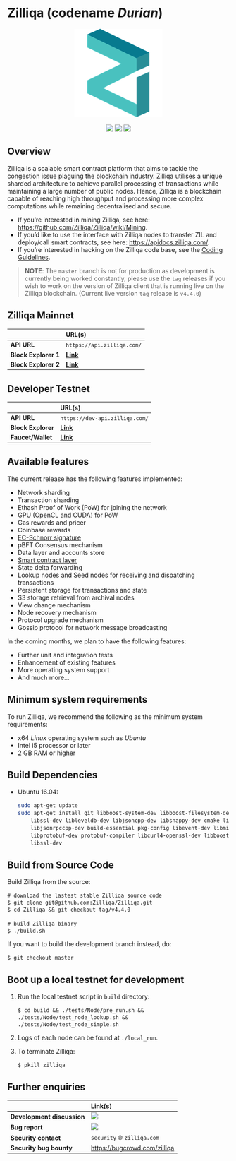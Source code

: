 # Zilliqa (codename _Durian_)

<p align="center">
    <img src="https://github.com/Zilliqa/Zilliqa/blob/master/img/zilliqa-logo-color.png" width="200" height="200">
</p>

<p align="center">
    <a href="https://travis-ci.com/Zilliqa/Zilliqa" target="_blank"><img src="https://travis-ci.com/Zilliqa/Zilliqa.svg?branch=master" /></a>
    <a href="https://codecov.io/gh/Zilliqa/Zilliqa" target="_blank"><img src="https://codecov.io/gh/Zilliqa/Zilliqa/branch/master/graph/badge.svg" /></a>
    <a href="https://github.com/Zilliqa/zilliqa/blob/master/LICENSE" target="_blank"><img src="https://img.shields.io/badge/license-GPL%20v3-green.svg" /></a>
</p>

## Overview

Zilliqa is a scalable smart contract platform that aims to tackle the congestion issue plaguing the blockchain industry. Zilliqa utilises a unique sharded architecture to achieve parallel processing of transactions while maintaining a large number of public nodes. Hence, Zilliqa is a blockchain capable of reaching high throughput and processing more complex computations while remaining decentralised and secure.

* If you’re interested in mining Zilliqa, see here: https://github.com/Zilliqa/Zilliqa/wiki/Mining.
* If you’d like to use the interface with Zilliqa nodes to transfer ZIL and deploy/call smart contracts, see here: https://apidocs.zilliqa.com/.
* If you’re interested in hacking on the Zilliqa code base, see the [Coding Guidelines](https://github.com/Zilliqa/Zilliqa/wiki/Coding-Guidelines).

> **NOTE**: The `master` branch is not for production as development is currently being worked constantly, please use the `tag` releases if you wish to work on the version of Zilliqa client that is running live on the Zilliqa blockchain. (Current live version `tag` release is `v4.4.0`)

## Zilliqa Mainnet

|          | URL(s) |
|:---------|:-------|
| **API URL** | `https://api.zilliqa.com/` |
| **Block Explorer 1** | [**Link**](https://explorer.zilliqa.com/) |
| **Block Explorer 2** | [**Link**](https://viewblock.io/zilliqa) |

## Developer Testnet

|          | URL(s) |
|:---------|:-------|
| **API URL** | `https://dev-api.zilliqa.com/` |
| **Block Explorer** | [**Link**](https://dev-explorer.zilliqa.com) |
| **Faucet/Wallet** | [**Link**](https://dev-wallet.zilliqa.com) |

## Available features

The current release has the following features implemented:

* Network sharding
* Transaction sharding
* Ethash Proof of Work (PoW) for joining the network
* GPU (OpenCL and CUDA) for PoW
* Gas rewards and pricer
* Coinbase rewards
* [EC-Schnorr signature](https://en.wikipedia.org/wiki/Schnorr_signature)
* pBFT Consensus mechanism
* Data layer and accounts store
* [Smart contract layer](https://scilla.readthedocs.io)
* State delta forwarding
* Lookup nodes and Seed nodes for receiving and dispatching transactions
* Persistent storage for transactions and state
* S3 storage retrieval from archival nodes
* View change mechanism
* Node recovery mechanism
* Protocol upgrade mechanism
* Gossip protocol for network message broadcasting

In the coming months, we plan to have the following features:

* Further unit and integration tests
* Enhancement of existing features
* More operating system support
* And much more...

## Minimum system requirements

To run Zilliqa, we recommend the following as the minimum system requirements:

* x64 _Linux_ operating system such as _Ubuntu_
* Intel i5 processor or later
* 2 GB RAM or higher

## Build Dependencies

* Ubuntu 16.04:

    ```bash
    sudo apt-get update
    sudo apt-get install git libboost-system-dev libboost-filesystem-dev libboost-test-dev \
        libssl-dev libleveldb-dev libjsoncpp-dev libsnappy-dev cmake libmicrohttpd-dev \
        libjsonrpccpp-dev build-essential pkg-config libevent-dev libminiupnpc-dev \
        libprotobuf-dev protobuf-compiler libcurl4-openssl-dev libboost-program-options-dev \
        libssl-dev
    ```

## Build from Source Code

Build Zilliqa from the source:

```shell
# download the lastest stable Zilliqa source code
$ git clone git@github.com:Zilliqa/Zilliqa.git
$ cd Zilliqa && git checkout tag/v4.4.0 

# build Zilliqa binary
$ ./build.sh
```

If you want to build the development branch instead, do:

```shell
$ git checkout master
```

## Boot up a local testnet for development

1. Run the local testnet script in `build` directory:

    ```shell
    $ cd build && ./tests/Node/pre_run.sh && ./tests/Node/test_node_lookup.sh && ./tests/Node/test_node_simple.sh
    ```

2. Logs of each node can be found at `./local_run`.

3. To terminate Zilliqa:

    ```shell
    $ pkill zilliqa
    ```

## Further enquiries

|          | Link(s) |
|:---------|:-------|
| **Development discussion** | <a href="https://gitter.im/Zilliqa/" target="_blank"><img src="http://img.shields.io/badge/chat-on%20gitter-077a8f.svg" /></a> |
| **Bug report** | <a href="https://github.com/Zilliqa/zilliqa/issues" target="_blank"><img src="https://img.shields.io/github/issues/Zilliqa/zilliqa.svg" /></a> |
| **Security contact** | `security` :globe_with_meridians: `zilliqa.com` |
| **Security bug bounty** | https://bugcrowd.com/zilliqa |
